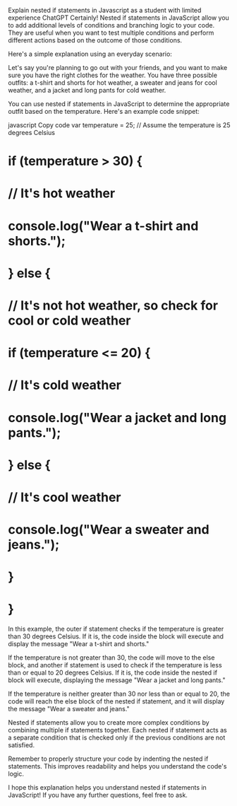 Explain nested if statements in Javascript as a student with limited experience
ChatGPT
Certainly! Nested if statements in JavaScript allow you to add additional levels of conditions and branching logic to your code. They are useful when you want to test multiple conditions and perform different actions based on the outcome of those conditions.

Here's a simple explanation using an everyday scenario:

Let's say you're planning to go out with your friends, and you want to make sure you have the right clothes for the weather. You have three possible outfits: a t-shirt and shorts for hot weather, a sweater and jeans for cool weather, and a jacket and long pants for cold weather.

You can use nested if statements in JavaScript to determine the appropriate outfit based on the temperature. Here's an example code snippet:

javascript
Copy code
var temperature = 25; // Assume the temperature is 25 degrees Celsius

# if (temperature > 30) {
#  // It's hot weather
#  console.log("Wear a t-shirt and shorts.");
# } else {
#  // It's not hot weather, so check for cool or cold weather
#  if (temperature <= 20) {
#    // It's cold weather
#    console.log("Wear a jacket and long pants.");
#  } else {
#    // It's cool weather
#    console.log("Wear a sweater and jeans.");
#  }
# }
In this example, the outer if statement checks if the temperature is greater than 30 degrees Celsius. If it is, the code inside the block will execute and display the message "Wear a t-shirt and shorts."

If the temperature is not greater than 30, the code will move to the else block, and another if statement is used to check if the temperature is less than or equal to 20 degrees Celsius. If it is, the code inside the nested if block will execute, displaying the message "Wear a jacket and long pants."

If the temperature is neither greater than 30 nor less than or equal to 20, the code will reach the else block of the nested if statement, and it will display the message "Wear a sweater and jeans."

Nested if statements allow you to create more complex conditions by combining multiple if statements together. Each nested if statement acts as a separate condition that is checked only if the previous conditions are not satisfied.

Remember to properly structure your code by indenting the nested if statements. This improves readability and helps you understand the code's logic.

I hope this explanation helps you understand nested if statements in JavaScript! If you have any further questions, feel free to ask.




